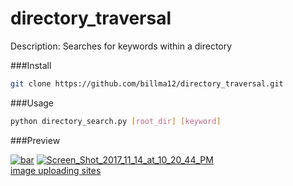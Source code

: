 # directory_traversal

Description: Searches for keywords within a directory

###Install

```bash
git clone https://github.com/billma12/directory_traversal.git
```

###Usage
```bash
python directory_search.py [root_dir] [keyword]
```

###Preview

<a href="https://ibb.co/b74AQ6"><img src="https://preview.ibb.co/dRxVQ6/bar.png" alt="bar" border="0"></a>
<a href="https://ibb.co/kY2asm"><img src="https://preview.ibb.co/irzMXm/Screen_Shot_2017_11_14_at_10_20_44_PM.png" alt="Screen_Shot_2017_11_14_at_10_20_44_PM" border="0"></a><br /><a target='_blank' href='https://imgbb.com/'>image uploading sites</a><br />
